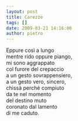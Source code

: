```yaml
---
layout: post
title: Carezze
tags: []
date: 2009-03-21 14:16:00
author: pietro
---
```

Eppure così a lungo<br/>mentre rido oppure piango,<br/>mi sono aggrappato<br/>col furore del crepaccio<br/>a un gesto sovrappensiero,<br/>a un gesto vero, sincero,<br/>chissà perché compiuto<br/>da te nel momento<br/>del destino muto<br/>coronato dal lamento<br/>di me caduto.
